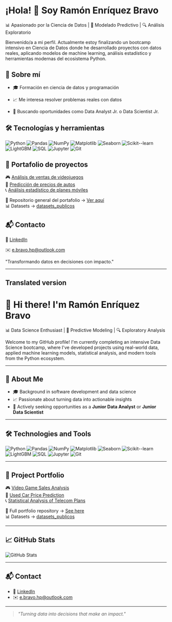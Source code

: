 # ¡Hola! 👋 Soy Ramón Enríquez Bravo

📊 Apasionado por la Ciencia de Datos | 🧠 Modelado Predictivo | 🔍 Análisis Exploratorio

Bienvenido/a a mi perfil. Actualmente estoy finalizando un bootcamp intensivo en Ciencia de Datos donde he desarrollado proyectos con datos reales, aplicando modelos de machine learning, análisis estadístico y herramientas modernas del ecosistema Python.

## 🚀 Sobre mí

- 🎓 Formación en ciencia de datos y programación

- 📈 Me interesa resolver problemas reales con datos

- 🤝 Buscando oportunidades como Data Analyst Jr. o Data Scientist Jr.

## 🛠️ Tecnologías y herramientas

![Python](https://img.shields.io/badge/-Python-3776AB?logo=python&logoColor=fff&style=flat-square)
![Pandas](https://img.shields.io/badge/-Pandas-150458?logo=pandas&logoColor=white&style=flat-square)
![NumPy](https://img.shields.io/badge/-NumPy-013243?logo=numpy&logoColor=white&style=flat-square)
![Matplotlib](https://img.shields.io/badge/-Matplotlib-11557c?logo=matplotlib&logoColor=white&style=flat-square)
![Seaborn](https://img.shields.io/badge/-Seaborn-0d2b56?style=flat-square)
![Scikit--learn](https://img.shields.io/badge/-Scikit--Learn-F7931E?logo=scikit-learn&logoColor=white&style=flat-square)
![LightGBM](https://img.shields.io/badge/-LightGBM-9ACD32?style=flat-square)
![SQL](https://img.shields.io/badge/-SQL-4479A1?logo=postgresql&logoColor=white&style=flat-square)
![Jupyter](https://img.shields.io/badge/-Jupyter-F37626?logo=jupyter&logoColor=white&style=flat-square)
![Git](https://img.shields.io/badge/-Git-F05032?logo=git&logoColor=white&style=flat-square)

## 📂 Portafolio de proyectos

🎮 [Análisis de ventas de videojuegos](https://github.com/Ramon-Bravo/data_portafolio/tree/main/analisis_datos_videojuegos)  
🚗 [Predicción de precios de autos](https://github.com/Ramon-Bravo/data_portafolio/tree/main/proyecciones_precios)  
📞 [Análisis estadístico de planes móviles](https://github.com/Ramon-Bravo/data_portafolio/tree/main/analisis_estadistico)

📁 Repositorio general del portafolio → [Ver aquí](https://github.com/Ramon-Bravo/data_portafolio)  
📊 Datasets → [datasets_publicos](https://github.com/Ramon-Bravo/datasets_publicos)

## 📬 Contacto

💼 [LinkedIn](https://www.linkedin.com/in/ramon-wh-bravo-19a352290/)

✉️ [e.bravo.hp@outlook.com](mailto:ramon@example.com)

"Transformando datos en decisiones con impacto."

---

## Translated version

# 👋 Hi there! I'm Ramón Enríquez Bravo

📊 Data Science Enthusiast | 🧠 Predictive Modeling | 🔍 Exploratory Analysis

Welcome to my GitHub profile! I'm currently completing an intensive Data Science bootcamp, where I've developed projects using real-world data, applied machine learning models, statistical analysis, and modern tools from the Python ecosystem.

---

## 🚀 About Me

- 🎓 Background in software development and data science
- 📈 Passionate about turning data into actionable insights
- 🤝 Actively seeking opportunities as a **Junior Data Analyst** or **Junior Data Scientist**

---

## 🛠️ Technologies and Tools

![Python](https://img.shields.io/badge/-Python-3776AB?logo=python&logoColor=fff&style=flat-square)
![Pandas](https://img.shields.io/badge/-Pandas-150458?logo=pandas&logoColor=white&style=flat-square)
![NumPy](https://img.shields.io/badge/-NumPy-013243?logo=numpy&logoColor=white&style=flat-square)
![Matplotlib](https://img.shields.io/badge/-Matplotlib-11557c?logo=matplotlib&logoColor=white&style=flat-square)
![Seaborn](https://img.shields.io/badge/-Seaborn-0d2b56?style=flat-square)
![Scikit--learn](https://img.shields.io/badge/-Scikit--Learn-F7931E?logo=scikit-learn&logoColor=white&style=flat-square)
![LightGBM](https://img.shields.io/badge/-LightGBM-9ACD32?style=flat-square)
![SQL](https://img.shields.io/badge/-SQL-4479A1?logo=postgresql&logoColor=white&style=flat-square)
![Jupyter](https://img.shields.io/badge/-Jupyter-F37626?logo=jupyter&logoColor=white&style=flat-square)
![Git](https://img.shields.io/badge/-Git-F05032?logo=git&logoColor=white&style=flat-square)

---

## 📂 Project Portfolio

🎮 [Video Game Sales Analysis](https://github.com/Ramon-Bravo/data_portafolio/tree/main/analisis_datos_videojuegos)<br>
🚗 [Used Car Price Prediction](https://github.com/Ramon-Bravo/data_portafolio/tree/main/proyecciones_precios)<br>
📞 [Statistical Analysis of Telecom Plans](https://github.com/Ramon-Bravo/data_portafolio/tree/main/analisis_estadistico)

📁 Full portfolio repository → [See here](https://github.com/Ramon-Bravo/data_portafolio)<br>
📊 Datasets → [datasets_publicos](https://github.com/Ramon-Bravo/datasets_publicos)

---

## 📈 GitHub Stats

![GitHub Stats](https://github-readme-stats.vercel.app/api?username=Ramon-Bravo&show_icons=true&theme=default&hide=stars)

---

## 📬 Contact

- 💼 [LinkedIn](https://www.linkedin.com/in/ramon-wh-bravo-19a352290/)
- ✉️ [e.bravo.hp@outlook.com](mailto:e.bravo.hp@outlook.com)

---

> *"Turning data into decisions that make an impact."*
